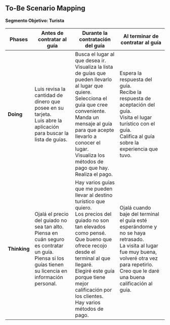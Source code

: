 ## To-Be Scenario Mapping

**Segmento Objetivo: Turista**

| Phases | Antes de contratar al guía | Durante la contratación del guía | Al terminar de contratar al guía |
|-----------|-----------------|----------------|-----------------|
| **Doing** |Luis revisa la cantidad de dinero que posee en su tarjeta. <br> Luis abre la aplicación para buscar la lista de guías. | Busca el lugar al que desea ir. <br> Visualiza la lista de guías que pueden llevarlo al lugar que quiere. <br> Selecciona el guía que cree conveniente. <br> Manda un mensaje al guía para que acepte llevarlo a conocer el lugar. <br> Visualiza los métodos de pago que hay. <br> Realiza el pago. | Espera la respuesta del guía. <br> Recibe la respuesta de aceptación del guía. <br> Visita el lugar turístico con el guía. <br> Califica al guía sobre la experiencia que tuvo.|
| **Thinking**| Ojalá el precio del guiado no sea tan alto. <br> Piensa en cuán seguro es contratar un guía. <br> Piensa si los guías tienen su licencia en información personal. | Hay varios guías que me pueden llevar al destino turístico que quiero. <br> Los precios del guiado no son tan elevados como pensé. <br> Que bueno que ofrece recojo desde el terminal al que llegaré. <br> Elegiré este guía porque tiene mejor calificación por los clientes. <br> Hay varios métodos de pago. | Ojalá cuando baje del terminal el guía esté esperándome y no se haya retrasado. <br>La visita al lugar fue muy buena, volveré otra vez para repetirlo. <br>Creo que le daré una buena calificación al guía. <br>|

